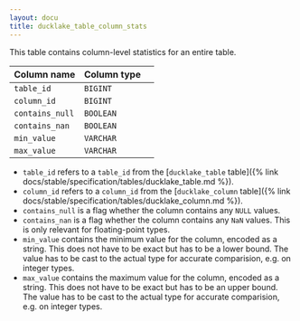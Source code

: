 ```yaml
---
layout: docu
title: ducklake_table_column_stats
---
```


This table contains column-level statistics for an entire table.

| Column name     | Column type |             |
| --------------- | ----------- | ----------- |
| `table_id`      | `BIGINT`    |             |
| `column_id`     | `BIGINT`    |             |
| `contains_null` | `BOOLEAN`   |             |
| `contains_nan`  | `BOOLEAN`   |             |
| `min_value`     | `VARCHAR`   |             |
| `max_value`     | `VARCHAR`   |             |

- `table_id` refers to a `table_id` from the [`ducklake_table` table]({% link docs/stable/specification/tables/ducklake_table.md %}). 
- `column_id` refers to a `column_id` from the [`ducklake_column` table]({% link docs/stable/specification/tables/ducklake_column.md %}). 
- `contains_null` is a flag whether the column contains any `NULL` values.
- `contains_nan` is a flag whether the column contains any `NaN` values. This is only relevant for floating-point types.
- `min_value` contains the minimum value for the column, encoded as a string. This does not have to be exact but has to be a lower bound. The value has to be cast to the actual type for accurate comparision, e.g. on integer types. 
- `max_value` contains the maximum value for the column, encoded as a string. This does not have to be exact but has to be an upper bound. The value has to be cast to the actual type for accurate comparision, e.g. on integer types. 
